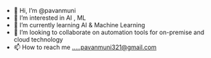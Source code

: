 - 👋 Hi, I’m @pavanmuni
- 👀 I’m interested in AI , ML
- 🌱 I’m currently learning AI & Machine Learning
- 💞️ I’m looking to collaborate on automation tools for on-premise and cloud technology
- 📫 How to reach me .....pavanmuni321@gmail.com

<!---
pavanmuni321/pavanmuni321 is a ✨ special ✨ repository because its `README.md` (this file) appears on your GitHub profile.
You can click the Preview link to take a look at your changes.
--->
